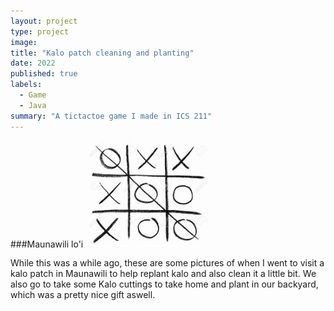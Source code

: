 ```yaml
---
layout: project
type: project
image: 
title: "Kalo patch cleaning and planting"
date: 2022
published: true
labels:
  - Game
  - Java
summary: "A tictactoe game I made in ICS 211"
---
```

###Maunawili lo'i
<img width="200px" src="../img/tictactoePic.jpg" class="img-thumbnail" >


While this was a while ago, these are some pictures of when I went to visit a kalo patch in Maunawili to help replant kalo and also clean it a little bit. We also go to take some Kalo cuttings to take home and plant in our backyard, which was a pretty nice gift aswell.

